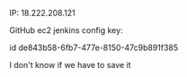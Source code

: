 IP:
18.222.208.121








GitHub ec2 jenkins config key:

id de843b58-6fb7-477e-8150-47c9b891f385

I don't know if we have to save it